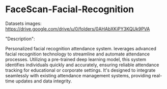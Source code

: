 # FaceScan-Facial-Recognition
Datasets images:
https://drive.google.com/drive/u/0/folders/0AHAbXKiPY3KQUk9PVA


"Description":

Personalized facial recognition attendance system. leverages advanced facial recognition technology to streamline and automate attendance processes. Utilizing a pre-trained deep learning model, this system identifies individuals quickly and accurately, ensuring reliable attendance tracking for educational or corporate settings. It's designed to integrate seamlessly with existing attendance management systems, providing real-time updates and data integrity.
